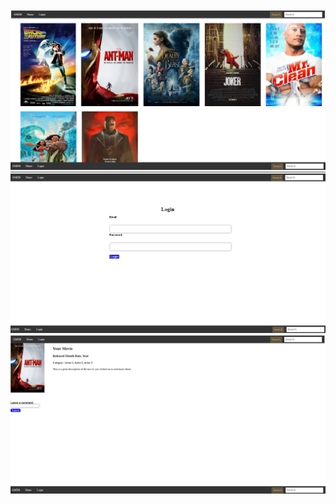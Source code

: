 <img src="rm1.png" alt="Project Images" />
<img src="rm2.png" alt="Project Images" />
<img src="rm3.png" alt="Project Images" />


